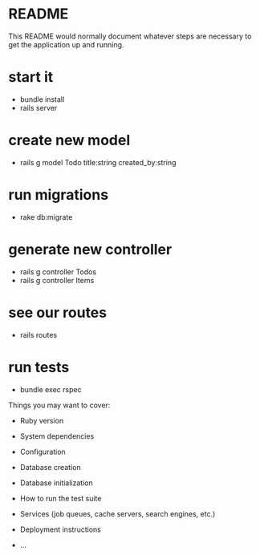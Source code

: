 # README

This README would normally document whatever steps are necessary to get the
application up and running.

# start it
- bundle install
- rails server

# create new model
- rails g model Todo title:string created_by:string

# run migrations
- rake db:migrate

# generate new controller
- rails g controller Todos
- rails g controller Items

# see our routes
- rails routes

# run tests
- bundle exec rspec

Things you may want to cover:

* Ruby version

* System dependencies

* Configuration

* Database creation

* Database initialization

* How to run the test suite

* Services (job queues, cache servers, search engines, etc.)

* Deployment instructions

* ...
